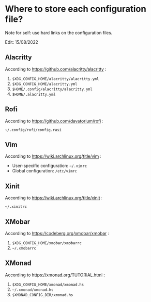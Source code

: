# Where to store each configuration file?

Note for self: use hard links on the configuration files.

Edit: 15/08/2022

## Alacritty

According to https://github.com/alacritty/alacritty :

1. `$XDG_CONFIG_HOME/alacritty/alacritty.yml`
2. `$XDG_CONFIG_HOME/alacritty.yml`
3. `$HOME/.config/alacritty/alacritty.yml`
4. `$HOME/.alacritty.yml`

## Rofi

According to https://github.com/davatorium/rofi :

`~/.config/rofi/config.rasi`

## Vim

According to https://wiki.archlinux.org/title/vim :

- User-specific configuration: `~/.vimrc`
- Global configuration: `/etc/vimrc`

## Xinit

According to https://wiki.archlinux.org/title/xinit :

`~/.xinitrc`

## XMobar

According to https://codeberg.org/xmobar/xmobar :

1. `$XDG_CONFIG_HOME/xmobar/xmobarrc`
2. `~/.xmobarrc`

## XMonad

According to https://xmonad.org/TUTORIAL.html :

1. `$XDG_CONFIG_HOME/xmonad/xmonad.hs`
2. `~/.xmonad/xmonad.hs`
3. `$XMONAD_CONFIG_DIR/xmonad.hs`

